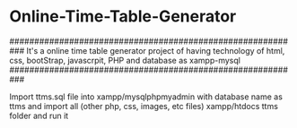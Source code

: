# Online-Time-Table-Generator

###########################################################
It's a online time table generator project of having technology of html, css, bootStrap, javascrpit, PHP and database as xampp-mysql
###########################################################

Import ttms.sql file into xampp/mysqlphpmyadmin with database name as ttms 
and import all (other php, css, images, etc files) xampp/htdocs  ttms folder and run it
